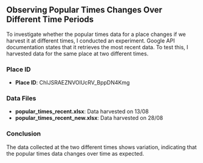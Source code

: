 ## Observing Popular Times Changes Over Different Time Periods

To investigate whether the popular times data for a place changes if we harvest it at different times, I conducted an experiment. Google API documentation states that it retrieves the most recent data. To test this, I harvested data for the same place at two different times.

### Place ID
- **Place ID**: ChIJSRAEZNVOlUcRV_BppDN4Kmg

### Data Files
- **popular_times_recent.xlsx**: Data harvested on 13/08
- **popular_times_recent_new.xlsx**: Data harvested on 28/08

### Conclusion
The data collected at the two different times shows variation, indicating that the popular times data changes over time as expected.

